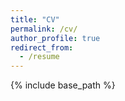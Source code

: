 ```yaml
---
title: "CV"
permalink: /cv/
author_profile: true
redirect_from:
  - /resume
---
```


{% include base_path %}

<object 
  data="./Persch_CV.pdf" 
  width="1000" 
  height="1000" 
  type="application/pdf"></object>
